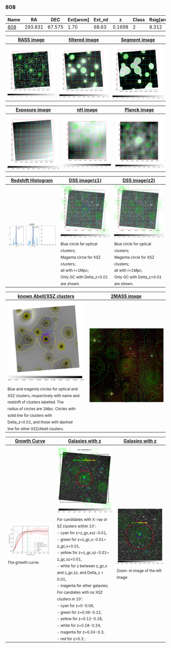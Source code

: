 <div STYLE="page-break-after: always;"></div>

### 808

|Name          |RA          |DEC      | Ext[arcm] | Ext_ml | z    | Class| Rsig[arcmin] | CRsig[c/s] | CR500[c/s] | R500[Mpc] |L500[erg/s]|F500[erg/s/cm^2]| M500[Msun]|Tx[keV]|beta|GC(XSZ,Delta_z<0.01)| GC(OPT,Delta_z<0.01)|GC|alias|
|--------------|------------|------------|---|---|-----------|--------|------|------|----|----|----|----|----|----|----|----|----|----|---|
|[808](script/808.md)     | 293.831       | 67.575       | 1.70    | 68.63   | 0.1698 | 2   | 8.312 |0.090 |0.085 |0.937 |1.209e+44 |1.513e-12 |2.761e+14 |4.229 |1.163 |Tar, |Wen, |Tar, |k157|

|[RASS image](../image/808/808_img.pdf)|[filtered image](../image/808/808_fil.pdf)|[Segment image](../image/808/808_seg.pdf)|
|-------------------|--------------------|-------------------|
| <img src="../image/808/808_img.png" width="300">  | <img src="../image/808/808_fil.png" width="300">   | <img src="../image/808/808_seg.png" width="300">  |

|[Exposure image](../image/808/808_mex.pdf)| [nH image](../image/808/808_nh.pdf)| [Planck image](../image/808/808_p.pdf)|
|-------------------|--------------------|-------------------|
|<img src="../image/808/808_mex.png" width="300">   | <img src="../image/808/808_nh.png" width="300">    | <img src="../image/808/808_p.png" width="300"> |

|[Redshift Histogram](../image/808/808_zg.pdf) | [DSS image(z1)](../image/808/808_dss_z1.pdf)      |  [DSS image(z2)](../image/808/808_dss_z2.pdf)    |
|-------------------|--------------------|-------------------|
|<img src="../image/808/808_zg.png" width="300"> |<img src="../image/808/808_dss_z1.png" width="300"> <sub><br>Blue circle for optical clusters; <br>Magenta circle for XSZ clusters; <br>all with r=1Mpc; <br>Only GC with Delta_z<0.01 are shown. </sub>| <img src="../image/808/808_dss_z2.png" width="300"><sub><br>Blue circle for optical clusters; <br>Magenta circle for XSZ clusters; <br>all with r=1Mpc; <br>Only GC with Delta_z<0.01 are shown. </sub> |

|[known Abell/XSZ clusters](../image/808/808_m.pdf) | [2MASS image](../image/808/808_2mass.pdf)      |
|-------------------|-------------------|
|<img src=../image/808/808_m.png width="300"> <sub><br>Blue and magenta circles for optical and <br>XSZ clusters, respectively with name and <br>redshift of clusters labelled. The <br>radius of circles are 1Mpc. Circles with <br>solid line for clusters with <br>Delta_z<0.01, and those with dashed <br>line for other XSZ/Abell clusters.        </sub>|<img src="../image/808/808_2mass.png" width="300">  |

|[Growth Curve](../image/808/808_gca_all.png) |[Galaxies with z](../image/808/808_opt_ned.pdf) |[Galaxies with z](../image/808/808_opt_ned_zoom.pdf) |
|-------------------|-------------------|-------------------|
| <img src="../image/808/808_gca_all.png" width="300"> <sub><br>The growth curve.</sub>| <img src=../image/808/808_opt_ned.png width="300"> <br><sub> For candidates with X-ray or SZ clusters within 10': <br> - cyan for z<z_gc,xsz-0.01, <br> - green for z=z_gc,x-0.01~ z_gc,x+0.01, <br> - yellow for z=z_gc,sz-0.01~ z_gc,sz+0.01, <br> - white for z between z_gc,x and z_gc,sz, and Delta_z > 0.01, <br> - magenta for other galaxies; <br>For candiates with no XSZ clusters in 10': <br> - cyan for z=0-0.06, <br> - green for z=0.06-0.12, <br> - yellow for z=0.12-0.18, <br> - white for z=0.18-0.24, <br> - magenta for z=0.24-0.3, <br> - red for z>0.3 ;  </sub>|<img src=../image/808/808_opt_ned_zoom.png width="300">  <br><sub> Zoom-in image of the left image</sub>|




